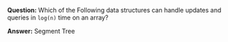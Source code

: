 __Question:__  Which of the Following data structures can handle updates and queries in 
`log(n)` time on an array?

__Answer:__ Segment Tree
